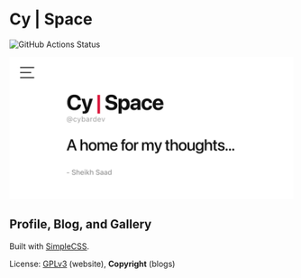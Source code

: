 # Cy | Space

![GitHub Actions Status](https://github.com/cybardev/cybardev.github.io/actions/workflows/deploy-site.yml/badge.svg "GitHub Pages deployment status")

![Web Preview](./static/_assets/images/preview.png "OpenGraph preview image")

## Profile, Blog, and Gallery

Built with [SimpleCSS](https://simplecss.org/).

License: [GPLv3](./LICENSE.md) (website), **Copyright** (blogs)
